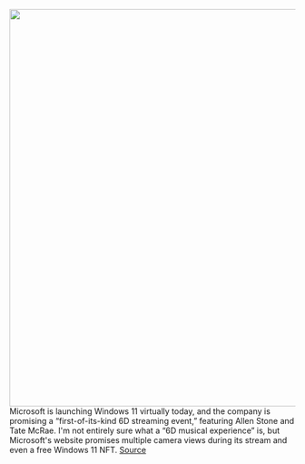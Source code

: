 <img src='https://cdn.vox-cdn.com/thumbor/SNSvY9TGt_pVWLcl5ki0Nz3VeCg=/0x0:1172x642/1200x800/filters:focal(493x228:679x414)/cdn.vox-cdn.com/uploads/chorus_image/image/69956456/IymeorV.0.png' width='700px' /><br/>
Microsoft is launching Windows 11 virtually today, and the company is promising a “first-of-its-kind 6D streaming event,” featuring Allen Stone and Tate McRae. I'm not entirely sure what a “6D musical experience” is, but Microsoft's website promises multiple camera views during its stream and even a free Windows 11 NFT.
<a href='https://www.theverge.com/2021/10/5/22711508/microsoft-windows-11-free-nft-launch-event-stream-6d-musical-experience'> Source <a/>